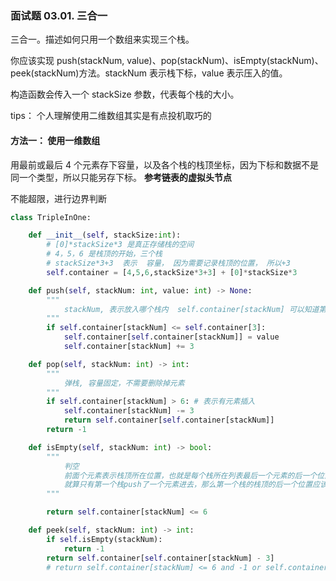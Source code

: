 ### 面试题 03.01. 三合一

三合一。描述如何只用一个数组来实现三个栈。

你应该实现 push(stackNum, value)、pop(stackNum)、isEmpty(stackNum)、peek(stackNum)方法。stackNum 表示栈下标，value 表示压入的值。

构造函数会传入一个 stackSize 参数，代表每个栈的大小。

tips： 个人理解使用二维数组其实是有点投机取巧的

#### 方法一： 使用一维数组

用最前或最后 4 个元素存下容量，以及各个栈的栈顶坐标，因为下标和数据不是同一个类型，所以只能另存下标。
**参考链表的虚拟头节点**

不能超限，进行边界判断

```python
class TripleInOne:

    def __init__(self, stackSize:int):
        # [0]*stackSize*3 是真正存储栈的空间
        # 4，5，6 是栈顶的开始，三个栈
        # stackSize*3+3  表示  容量， 因为需要记录栈顶的位置， 所以+3
        self.container = [4,5,6,stackSize*3+3] + [0]*stackSize*3

    def push(self, stackNum: int, value: int) -> None:
        """
            stackNum, 表示放入哪个栈内  self.container[stackNum] 可以知道第stackNum栈的栈顶是在位置开始的，它代表列表的尾元素的后一个位置
        """
        if self.container[stackNum] <= self.container[3]:
            self.container[self.container[stackNum]] = value
            self.container[stackNum] += 3

    def pop(self, stackNum: int) -> int:
        """
            弹栈, 容量固定，不需要删除掉元素
        """
        if self.container[stackNum] > 6: # 表示有元素插入
            self.container[stackNum] -= 3
            return self.container[self.container[stackNum]]
        return -1

    def isEmpty(self, stackNum: int) -> bool:
        """
            判空
            前面个元素表示栈顶所在位置，也就是每个栈所在列表最后一个元素的后一个位置
            就算只有第一个栈push了一个元素进去，那么第一个栈的栈顶的后一个位置应该是 4+3 = 7
        """

        return self.container[stackNum] <= 6

    def peek(self, stackNum: int) -> int:
        if self.isEmpty(stackNum):
            return -1
        return self.container[self.container[stackNum] - 3]
        # return self.container[stackNum] <= 6 and -1 or self.container[self.container[stackNum] - 3]
```
